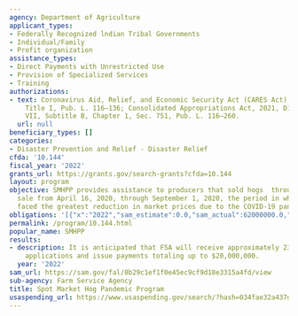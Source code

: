 ```yaml
---
agency: Department of Agriculture
applicant_types:
- Federally Recognized lndian Tribal Governments
- Individual/Family
- Profit organization
assistance_types:
- Direct Payments with Unrestricted Use
- Provision of Specialized Services
- Training
authorizations:
- text: Coronavirus Aid, Relief, and Economic Security Act (CARES Act), Division B,
    Title I, Pub. L. 116–136; Consolidated Appropriations Act, 2021, Division N, Title
    VII, Subtitle B, Chapter 1, Sec. 751, Pub. L. 116–260.
  url: null
beneficiary_types: []
categories:
- Disaster Prevention and Relief - Disaster Relief
cfda: '10.144'
fiscal_year: '2022'
grants_url: https://grants.gov/search-grants?cfda=10.144
layout: program
objective: SMHPP provides assistance to producers that sold hogs  through a spot market
  sale from April 16, 2020, through September 1, 2020, the period in which these producers
  faced the greatest reduction in market prices due to the COVID-19 pandemic.
obligations: '[{"x":"2022","sam_estimate":0.0,"sam_actual":62000000.0,"usa_spending_actual":64553026.39},{"x":"2023","sam_estimate":13000000.0,"sam_actual":0.0,"usa_spending_actual":657230.92},{"x":"2024","sam_estimate":0.0,"sam_actual":0.0,"usa_spending_actual":35586.0}]'
permalink: /program/10.144.html
popular_name: SMHPP
results:
- description: It is anticipated that FSA will receive approximately 23,113 SMHPP
    applications and issue payments totaling up to $20,000,000.
  year: '2022'
sam_url: https://sam.gov/fal/8b29c1ef1f0e45ec9cf9d18e3315a4fd/view
sub-agency: Farm Service Agency
title: Spot Market Hog Pandemic Program
usaspending_url: https://www.usaspending.gov/search/?hash=034fae32a437dbcc4608bb72fc3426dc
---
```

